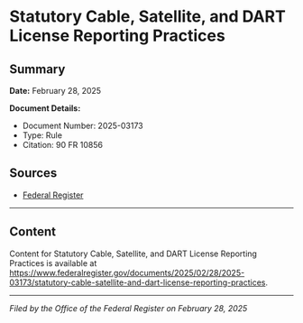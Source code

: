 # Statutory Cable, Satellite, and DART License Reporting Practices

## Summary

**Date:** February 28, 2025

**Document Details:**
- Document Number: 2025-03173
- Type: Rule
- Citation: 90 FR 10856

## Sources
- [Federal Register](https://www.federalregister.gov/documents/2025/02/28/2025-03173/statutory-cable-satellite-and-dart-license-reporting-practices)

---

## Content

Content for Statutory Cable, Satellite, and DART License Reporting Practices is available at https://www.federalregister.gov/documents/2025/02/28/2025-03173/statutory-cable-satellite-and-dart-license-reporting-practices.

---

*Filed by the Office of the Federal Register on February 28, 2025*
